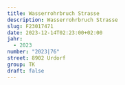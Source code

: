 ```yaml
---
title: Wasserrohrbruch Strasse
description: Wasserrohrbruch Strasse
slug: F23017471
date: 2023-12-14T02:23:00+02:00
jahr:
  - 2023
number: "2023|76"
street: 8902 Urdorf
group: TK
draft: false
---
```

